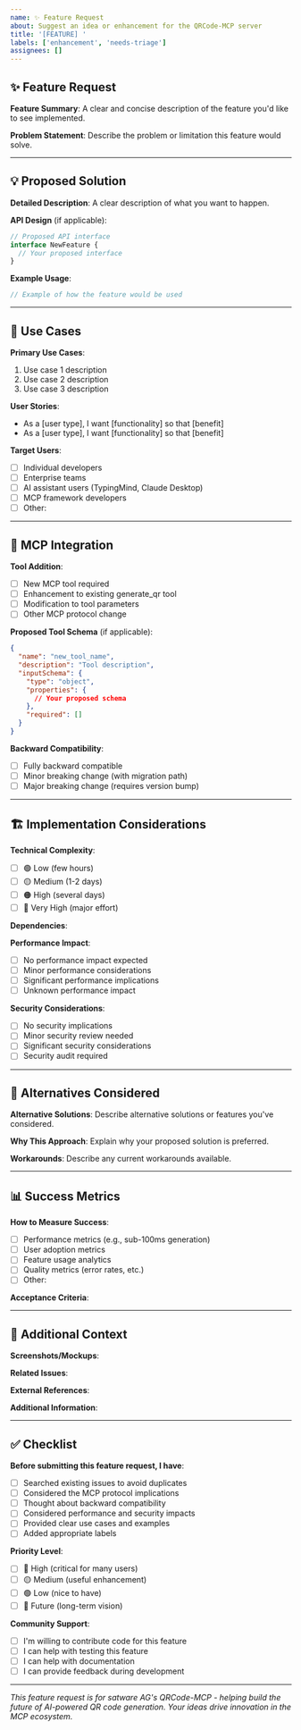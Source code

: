 ```yaml
---
name: ✨ Feature Request
about: Suggest an idea or enhancement for the QRCode-MCP server
title: '[FEATURE] '
labels: ['enhancement', 'needs-triage']
assignees: []
---
```


## ✨ Feature Request

**Feature Summary**:
A clear and concise description of the feature you'd like to see implemented.

**Problem Statement**:
Describe the problem or limitation this feature would solve.

---

## 💡 Proposed Solution

**Detailed Description**:
A clear description of what you want to happen.

**API Design** (if applicable):
```typescript
// Proposed API interface
interface NewFeature {
  // Your proposed interface
}
```

**Example Usage**:
```javascript
// Example of how the feature would be used
```

---

## 🎯 Use Cases

**Primary Use Cases**:
1. Use case 1 description
2. Use case 2 description
3. Use case 3 description

**User Stories**:
- As a [user type], I want [functionality] so that [benefit]
- As a [user type], I want [functionality] so that [benefit]

**Target Users**:
- [ ] Individual developers
- [ ] Enterprise teams
- [ ] AI assistant users (TypingMind, Claude Desktop)
- [ ] MCP framework developers
- [ ] Other: 

---

## 🔗 MCP Integration

**Tool Addition**:
- [ ] New MCP tool required
- [ ] Enhancement to existing generate_qr tool
- [ ] Modification to tool parameters
- [ ] Other MCP protocol change

**Proposed Tool Schema** (if applicable):
```json
{
  "name": "new_tool_name",
  "description": "Tool description",
  "inputSchema": {
    "type": "object",
    "properties": {
      // Your proposed schema
    },
    "required": []
  }
}
```

**Backward Compatibility**:
- [ ] Fully backward compatible
- [ ] Minor breaking change (with migration path)
- [ ] Major breaking change (requires version bump)

---

## 🏗️ Implementation Considerations

**Technical Complexity**:
- [ ] 🟢 Low (few hours)
- [ ] 🟡 Medium (1-2 days)
- [ ] 🟠 High (several days)
- [ ] 🔴 Very High (major effort)

**Dependencies**:
<!-- List any new dependencies this feature might require -->

**Performance Impact**:
- [ ] No performance impact expected
- [ ] Minor performance considerations
- [ ] Significant performance implications
- [ ] Unknown performance impact

**Security Considerations**:
- [ ] No security implications
- [ ] Minor security review needed
- [ ] Significant security considerations
- [ ] Security audit required

---

## 🌟 Alternatives Considered

**Alternative Solutions**:
Describe alternative solutions or features you've considered.

**Why This Approach**:
Explain why your proposed solution is preferred.

**Workarounds**:
Describe any current workarounds available.

---

## 📊 Success Metrics

**How to Measure Success**:
- [ ] Performance metrics (e.g., sub-100ms generation)
- [ ] User adoption metrics
- [ ] Feature usage analytics
- [ ] Quality metrics (error rates, etc.)
- [ ] Other: 

**Acceptance Criteria**:
<!-- Define clear criteria for when this feature is considered complete -->

---

## 📎 Additional Context

**Screenshots/Mockups**:
<!-- If applicable, add screenshots or mockups to help illustrate the feature -->

**Related Issues**:
<!-- Link any related issues or PRs here -->

**External References**:
<!-- Links to external resources, documentation, or examples -->

**Additional Information**:
<!-- Any other context or information about the feature request -->

---

## ✅ Checklist

**Before submitting this feature request, I have**:
- [ ] Searched existing issues to avoid duplicates
- [ ] Considered the MCP protocol implications
- [ ] Thought about backward compatibility
- [ ] Considered performance and security impacts
- [ ] Provided clear use cases and examples
- [ ] Added appropriate labels

**Priority Level**:
- [ ] 🔴 High (critical for many users)
- [ ] 🟡 Medium (useful enhancement)
- [ ] 🟢 Low (nice to have)
- [ ] 🔵 Future (long-term vision)

**Community Support**:
- [ ] I'm willing to contribute code for this feature
- [ ] I can help with testing this feature
- [ ] I can help with documentation
- [ ] I can provide feedback during development

---

*This feature request is for satware AG's QRCode-MCP - helping build the future of AI-powered QR code generation. Your ideas drive innovation in the MCP ecosystem.*